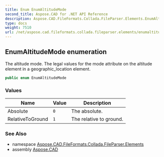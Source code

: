 ```yaml
---
title: Enum EnumAltitudeMode
second_title: Aspose.CAD for .NET API Reference
description: Aspose.CAD.FileFormats.Collada.FileParser.Elements.EnumAltitudeMode enum. The altitude mode. The legal values for the mode attribute on the altitude element in a geographic_location element
type: docs
weight: 7510
url: /net/aspose.cad.fileformats.collada.fileparser.elements/enumaltitudemode/
---
```

## EnumAltitudeMode enumeration

The altitude mode. The legal values for the mode attribute on the altitude element in a geographic_location element.

```csharp
public enum EnumAltitudeMode
```

### Values

| Name | Value | Description |
| --- | --- | --- |
| Absolute | `0` | The absolute. |
| RelativeToGround | `1` | The relative to ground. |

### See Also

* namespace [Aspose.CAD.FileFormats.Collada.FileParser.Elements](../../aspose.cad.fileformats.collada.fileparser.elements/)
* assembly [Aspose.CAD](../../)


